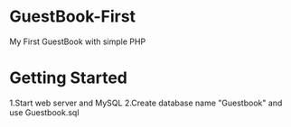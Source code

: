 # GuestBook-First
My First GuestBook with simple PHP

# Getting Started
1.Start web server and MySQL
2.Create database name "Guestbook" and use Guestbook.sql
